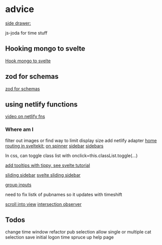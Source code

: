 # advice

[side drawer:](https://www.w3schools.com/howto/tryit.asp?filename=tryhow_js_sidenav)

js-joda for time stuff

## Hooking mongo to svelte

[Hook mongo to svelte](https://www.youtube.com/watch?v=gwktlvFHLMA)

## zod for schemas

[zod for schemas](https://zod.dev/?id=ip-addresses)

## using netlify functions

[video on netlify fns](https://www.youtube.com/watch?v=qHUMu7ZGQwo)

### Where am I

filter out images or find way to limit display size
add netlify adapter
[home routing in sveltekit:](https://stackoverflow.com/questions/68187584/how-to-route-programmatically-in-sveltekit)
[on spinner](https://www.ratamero.com/blog/showing-a-loading-spinner-when-navigation-is-delayed-in-sveltekit)
[sidebar](https://svelte-sidebar.vercel.app/)
[sidebars](https://devdevout.com/css/css-sidebar-menus)

In css, can toggle class list with onclick=this.classList.toggle(...)

[add tooltips with tippy, see svelte tutorial](https://learn.svelte.dev/tutorial/adding-parameters-to-actions)

[sliding sidebar](https://codepen.io/dphrag/pen/JeayLw)
[svelte sliding sidebar](https://svelte.dev/repl/03f0be0c4dc54eb4af5a168f644f5c31?version=3.19.1)

[group inputs](https://svelte.dev/examples/group-inputs)

need to fix listk of pubnames so it updates with timeshift

[scroll into view](https://stackoverflow.com/questions/13412918/scroll-to-a-particular-element-in-a-ul-list-with-dynamic-ids)
[intersection observer](https://developer.mozilla.org/en-US/docs/Web/API/Intersection_Observer_API)

## Todos

change time window
refactor pub selection
allow single or multiple cat selection
save initial logon time
spruce up help page
